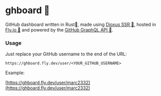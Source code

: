 # ghboard 🦑

GitHub dashboard written in Rust🦀, made using [Dioxus SSR 🧬](https://dioxuslabs.com/), hosted in [Fly.io 🎈](https://fly.io/) and powered by the [GitHub GraphQL API 🦑](https://docs.github.com/en/graphql).

### Usage

Just replace your GitHub username to the end of the URL:

```
https://ghboard.fly.dev/user/<YOUR_GITHUB_USERNAME>
```

Example:

[https://ghboard.fly.dev/user/marc2332](https://ghboard.fly.dev/user/marc2332)
